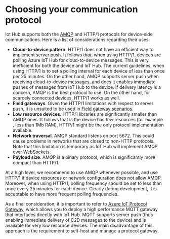 <properties
 pageTitle="Azure IoT Hub Developer guide protocols | Microsoft Azure"
 description="Describes the communication protocols you can use with Azure IoT Hub - AMQP, HTTP/1, MQTT"
 services="azure-iot"
 documentationCenter=".net"
 authors="fsautomata"
 manager="timlt"
 editor=""/>

<tags
 ms.service="azure-iot"
 ms.devlang="na"
 ms.topic="article"
 ms.tgt_pltfrm="na"
 ms.workload="tbd"
 ms.date="09/04/2015"
 ms.author="dobett"/>

# Choosing your communication protocol
Iot Hub supports both the [AMQP][lnk-amqp] and HTTP/1 protocols for device-side communications. Here is a list of considerations regarding their uses.

* **Cloud-to-device pattern**. HTTP/1 does not have an efficient way to implement server push. It follows that, when using HTTP/1, devices are polling Azure IoT Hub for cloud-to-device messages. This is very inefficient for both the device and IoT Hub. The current guidelines, when using HTTP/1 is to set a polling interval for each device of less than once per 25 minutes. On the other hand, AMQP supports server push when receiving cloud-to-device messages, and does it enables immediate pushes of messages from IoT Hub to the device. If delivery latency is a concern, AMQP is the best protocol to use. On the other hand, for scarcely connected devices, HTTP/1 works as well.
* **Field gateways**. Given the HTTP/1 limitations with respect to server push, it is unsuited to be used in [Field gateway scenarios][lnk-azure-gateway-guidance].
* **Low resource devices**. HTTP/1 libraries are significantly smaller than AMQP ones. It follows that is the device has few resources (for example , less than 1Mb RAM), HTTP/1 might be the only protocol implementation available.
* **Network traversal**. AMQP standard listens on port 5672. This could cause problems in networks that are closed to non-HTTP protocols. Note that this limitation is temporary as IoT Hub will implement AMQP over WebSockets.
* **Payload size**. AMQP is a binary protocol, which is significantly more compact than HTTP/1.

At a high level, we recommend to use AMQP whenever possible, and use HTTP/1 if device resources or network configuration does not allow AMQP. Moreover, when using HTTP/1, polling frequency should be set to less than once every 25 minutes for each device. Clearly during development, it is acceptable to have more frequent polling frequencies.

As a final consideration, it is important to refer to [Azure IoT Protocol Gateway][lnk-azure-protocol-gateway], which allows you to deploy a high performance MQTT gateway that interfaces directly with IoT Hub. MQTT supports server push (thus enabling immediate delivery of C2D messages to the device) and is available for very low resource devices. The main disadvantage of this approach is the requirement to self-host and manage a protocol gateway.

[lnk-azure-gateway-guidance]: TBD
[lnk-azure-protocol-gateway]: TBD
[lnk-amqp]: https://www.amqp.org/
